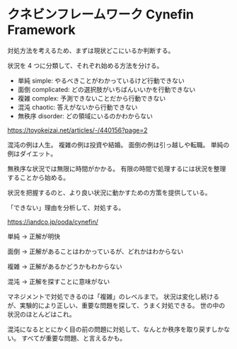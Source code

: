 # クネビンフレームワーク Cynefin Framework

対処方法を考えるため、まずは現状どこにいるか判断する。

状況を 4 つに分類して、それぞれ始める方法を分ける。

-   単純 simple: やるべきことがわかっているけど行動できない
-   面倒 complicated: どの選択肢がいちばんいいかを行動できない
-   複雑 complex: 予測できないことだから行動できない
-   混沌 chaotic: 答えがないから行動できない
-   無秩序 disorder: どの領域にいるのかわからない

https://toyokeizai.net/articles/-/440156?page=2

混沌の例は人生。
複雑の例は投資や結婚。
面倒の例は引っ越しや転職。
単純の例はダイエット。

無秩序な状況では無限に時間がかかる。
有限の時間で処理するには状況を整理することから始める。

状況を把握するのと、より良い状況に動かすための方策を提供している。

「できない」理由を分析して、対処する。

https://iandco.jp/ooda/cynefin/

単純 → 正解が明快

面倒 → 正解があることはわかっているが、どれかはわからない

複雑 → 正解があるかどうかもわからない

混沌 → 正解を探すことに意味がない

マネジメントで対処できるのは「複雑」のレベルまで。
状況は変化し続けるが、実験的により正しい、重要な問題を探して、うまく対処できる。
世の中の状況のほとんどはこれ。

混沌になるととにかく目の前の問題に対処して、なんとか秩序を取り戻すしかない。
すべてが重要な問題、と言えるかも。
